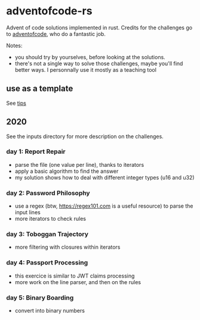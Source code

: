 # adventofcode-rs
Advent of code solutions implemented in rust.
Credits for the challenges go to [adventofcode](https://adventofcode.com/), who do a fantastic job.

Notes:
* you should try by yourselves, before looking at the solutions. 
* there's not a single way to solve those challenges, maybe you'll find better ways. I personnally use it mostly as a teaching tool

## use as a template
See [tips](architecture.md)

## 2020

See the inputs directory for more description on the challenges.

### day 1: Report Repair
* parse the file (one value per line), thanks to iterators
* apply a basic algorithm to find the answer
* my solution shows how to deal with different integer types (u16 and u32)

### day 2: Password Philosophy
* use a regex (btw, https://regex101.com is a useful resource) to parse the input lines
* more iterators to check rules

### day 3: Toboggan Trajectory
* more filtering with closures within iterators

### day 4: Passport Processing
* this exercice is similar to JWT claims processing
* more work on the line parser, and then on the rules

### day 5: Binary Boarding
* convert into binary numbers


